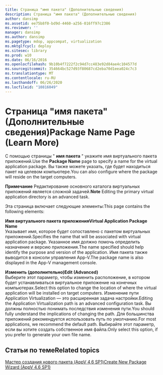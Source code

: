 ```yaml
---
title: Страница "имя пакета" (Дополнительные сведения)
description: Страница "имя пакета" (Дополнительные сведения)
author: dansimp
ms.assetid: ee75b8f0-bd9d-4460-a256-016ff97c2386
ms.reviewer: ''
manager: dansimp
ms.author: dansimp
ms.pagetype: mdop, appcompat, virtualization
ms.mktglfcycl: deploy
ms.sitesec: library
ms.prod: w10
ms.date: 06/16/2016
ms.openlocfilehash: 9b10b4f7222f2c94d7cc483e92d84ae4c104577d
ms.sourcegitcommit: 354664bc527d93f80687cd2eba70d1eea024c7c3
ms.translationtype: MT
ms.contentlocale: ru-RU
ms.lasthandoff: 06/26/2020
ms.locfileid: "10816049"
---
```

# <span data-ttu-id="f3d33-103">Страница "имя пакета" (Дополнительные сведения)</span><span class="sxs-lookup"><span data-stu-id="f3d33-103">Package Name Page (Learn More)</span></span>


<span data-ttu-id="f3d33-104">С помощью страницы " **имя пакета** " укажите имя виртуального пакета приложений.</span><span class="sxs-lookup"><span data-stu-id="f3d33-104">Use the **Package Name** page to specify a name for the virtual application package.</span></span> <span data-ttu-id="f3d33-105">Вы также можете указать, где будет находиться пакет на целевом компьютере.</span><span class="sxs-lookup"><span data-stu-id="f3d33-105">You can also configure where the package will reside on the target computers.</span></span>

<span data-ttu-id="f3d33-106">**Примечание**  Редактирование основного каталога виртуальных приложений является сложной задачей.</span><span class="sxs-lookup"><span data-stu-id="f3d33-106">**Note** Editing the primary virtual application directory is an advanced task.</span></span>

 

<span data-ttu-id="f3d33-107">Эта страница включает следующие элементы:</span><span class="sxs-lookup"><span data-stu-id="f3d33-107">This page contains the following elements:</span></span>

<a href="" id="virtual-application-package-name"></a>**<span data-ttu-id="f3d33-108">Имя виртуального пакета приложения</span><span class="sxs-lookup"><span data-stu-id="f3d33-108">Virtual Application Package Name</span></span>**  
<span data-ttu-id="f3d33-109">Указывает имя, которое будет сопоставлено с пакетом виртуальных приложений.</span><span class="sxs-lookup"><span data-stu-id="f3d33-109">Specifies the name that will be associated with virtual application package.</span></span> <span data-ttu-id="f3d33-110">Указанное имя должно помочь определить назначение и версию приложения.</span><span class="sxs-lookup"><span data-stu-id="f3d33-110">The name specified should help identify the purpose and version of the application.</span></span> <span data-ttu-id="f3d33-111">Имя пакета также выводится в консоли управления App-V.</span><span class="sxs-lookup"><span data-stu-id="f3d33-111">The package name is also displayed in the App-V management console.</span></span>

<a href="" id="edit--advanced-"></a>**<span data-ttu-id="f3d33-112">Изменить (дополнительно)</span><span class="sxs-lookup"><span data-stu-id="f3d33-112">Edit (Advanced)</span></span>**  
<span data-ttu-id="f3d33-113">Выберите этот параметр, чтобы изменить расположение, в котором будет устанавливаться виртуальное приложение на конечных компьютерах.</span><span class="sxs-lookup"><span data-stu-id="f3d33-113">Select this option to change the location of where the virtual application will be installed on target computers.</span></span> <span data-ttu-id="f3d33-114">Изменение пути Application Virtualization — это расширенная задача настройки.</span><span class="sxs-lookup"><span data-stu-id="f3d33-114">Editing the Application Virtualization path is an advanced configuration task.</span></span> <span data-ttu-id="f3d33-115">Вы должны полностью понимать последствия изменения пути.</span><span class="sxs-lookup"><span data-stu-id="f3d33-115">You should fully understand the implications of changing the path.</span></span> <span data-ttu-id="f3d33-116">Для большинства приложений рекомендуется использовать путь по умолчанию.</span><span class="sxs-lookup"><span data-stu-id="f3d33-116">For most applications, we recommend the default path.</span></span> <span data-ttu-id="f3d33-117">Выбирайте этот параметр, если вы хотите создать собственное имя файла.</span><span class="sxs-lookup"><span data-stu-id="f3d33-117">Only select this option, if you prefer to generate your own file name.</span></span>

## <span data-ttu-id="f3d33-118">Статьи по теме</span><span class="sxs-lookup"><span data-stu-id="f3d33-118">Related topics</span></span>


[<span data-ttu-id="f3d33-119">Мастер создания нового пакета (AppV 4,6 SP1)</span><span class="sxs-lookup"><span data-stu-id="f3d33-119">Create New Package Wizard (AppV 4.6 SP1)</span></span>](create-new-package-wizard---appv-46-sp1-.md)

 

 





